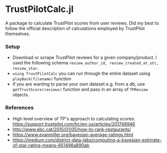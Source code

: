 # TrustPilotCalc.jl

A package to calculate TrustPilot scores from user reviews.
Did my best to follow the official description of calculations employed by TrustPilot themselves.

### Setup

- Download or scrape TrustPilot reviews for a given company/product.
I used the following schema `review_author_id, review_created_at_utc, review_star`.
- `using TrustPilotCalc` you can run through the entire dataset using `playBack(filename)` function
- if you are wanting to parse your own dataset e.g. from a db, use `getTrustScore(reviews)` function and pass in an array of `TPReview` objects.

### References
- High level overview of TP's approach to calculating scores: https://support.trustpilot.com/hc/en-us/articles/201748946
- http://www.ebc.cat/2015/01/05/how-to-rank-restaurants/
- https://www.evanmiller.org/bayesian-average-ratings.html
- https://medium.com/district-data-labs/computing-a-bayesian-estimate-of-star-rating-means-651496a890ab
